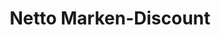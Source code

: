 ---
title: "Netto Marken-Discount"
url: /grossroehrsdorf/netto-marken-discount/
shop: Supermarkt
---